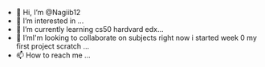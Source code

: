 - 👋 Hi, I’m @Nagiib12
- 👀 I’m interested in ...
- 🌱 I’m currently learning cs50 hardvard edx...
- 💞️ I’mI'm looking to collaborate on subjects right now i started week 0 my first project scratch ...
- 📫 How to reach me ...

<!---
Nagiib12/Nagiib12 is a ✨ special ✨ repository because its `README.md` (this file) appears on your GitHub profile.
You can click the Preview link to take a look at your changes.
--->
